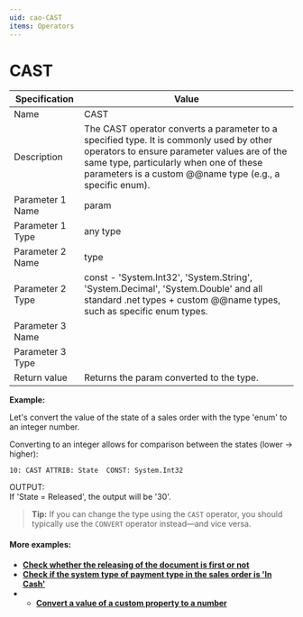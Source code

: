 ```yaml
---
uid: cao-CAST
items: Operators
---
```


# CAST 

| Specification | Value |
| ---- | ----- |
| Name | CAST |
| Description | The CAST operator converts a parameter to a specified type. It is commonly used by other operators to ensure parameter values are of the same type, particularly when one of these parameters is a custom @@name type (e.g., a specific enum).  |
| Parameter 1 Name | 	param |
| Parameter 1 Type | 	any type |
| Parameter 2 Name | 	type |
| Parameter 2 Type | const - 'System.Int32', 'System.String', 'System.Decimal', 'System.Double' and all standard .net types +  custom @@name types, such as specific enum types.  |
| Parameter 3 Name |
| Parameter 3 Type |
| Return value | Returns the param converted to the type. |


**Example:**

Let's convert the value of the state of a sales order with the type 'enum' to an integer number. 

Converting to an integer allows for comparison between the states (lower -> higher):
```
10: CAST ATTRIB: State  CONST: System.Int32      
```
OUTPUT: <br> If 'State = Released', the output will be '30'.

> **Tip:** If you can change the type using the `CAST` operator, you should typically use the `CONVERT` operator instead—and vice versa.

#### More examples:

- **[Check whether the releasing of the document is first or not](../examples/check-for-first-releasing.md)**
- **[Check if the system type of payment type in the sales order is 'In Cash'](../examples/check-if-system-type-is-in-cash.md)**
- - **[Convert a value of a custom property to a number](../examples/convert-property-to-number.md)**

